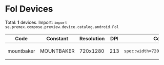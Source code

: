 # Fol Devices

Total: **1** devices. Import: `import se.premex.compose.preview.device.catalog.android.Fol`

| Code | Constant | Resolution | DPI | Compose Spec | Preview Usage |
|------|----------|------------|-----|-------------|---------------|
| mountbaker | MOUNTBAKER | 720x1280 | 213 | `spec:width=720px,height=1280px,dpi=213` | `@Preview(device = Fol.MOUNTBAKER)` |

<!-- Generated automatically. Do not edit manually. -->
